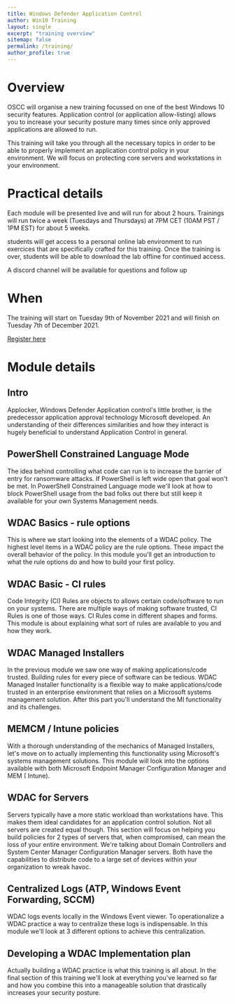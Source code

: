 ```yaml
---
title: Windows Defender Application Control
author: Win10 Training 
layout: single
excerpt: "training overview"
sitemap: false
permalink: /training/
author_profile: true
---
```


# Overview #
OSCC will organise a new training focussed on one of the best Windows 10 security features. Application control (or application allow-listing) allows you to increase your security posture many times since only approved applications are allowed to run. 

This training will take you through all the necessary topics in order to be able to properly implement an application control policy in your environment.  We will focus on protecting core servers and workstations in your environment. 

# Practical details #
Each module will be presented live and will run for about 2 hours. Trainings will run twice a week (Tuesdays and Thursdays) at 7PM CET (10AM PST / 1PM EST) for about 5 weeks.

students will get access to a personal online lab environment to run exercices that are specifically crafted for this training. Once the training is over, students will be able to download the lab offline for continued access.

A discord channel will be available for questions and follow up

# When #
The training will start on Tuesday 9th of November 2021 and will finish on Tuesday 7th of December 2021.

[Register here](https://www.eventbrite.com/)

# Module details #
## Intro ##

Applocker, Windows Defender Application control's little brother, is the predecessor application approval technology Microsoft developed. An understanding of their differences similarities and how they interact is hugely beneficial to understand Application Control in general.

## PowerShell Constrained Language Mode ##

The idea behind controlling what code can run is to increase the barrier of entry for ransomware attacks. If PowerShell is left wide open that goal won't be met. In PowerShell Constrained Language mode we'll look at how to block PowerShell usage from the bad folks out there but still keep it available for your own Systems Management needs.

## WDAC Basics - rule options ##

This is where we start looking into the elements of a WDAC policy. The highest level items in a WDAC policy are the rule options. These impact the overall behavior of the policy. In this module you'll get an introduction to what the rule options do and how to build your first policy.

## WDAC Basic - CI rules ##

Code Integrity (CI) Rules are objects to allows certain code/software to run on your systems. There are multiple ways of making software trusted, CI Rules is one of those ways. CI Rules come in different shapes and forms. This module is about explaining what sort of rules are available to you and how they work.

## WDAC Managed Installers ##

In the previous module we saw one way of making applications/code trusted. Building rules for every piece of software can be tedious. WDAC Managed Installer functionality is a flexible way to make applications/code trusted in an enterprise environment that relies on a Microsoft systems management solution. After this part you'll understand the MI functionality and its challenges.

## MEMCM / Intune policies ##

With a thorough understanding of the mechanics of Managed Installers, let's move on to actually implementing this functionality using Microsoft's systems management solutions. This module will look into the options available with both Microsoft Endpoint Manager Configuration Manager and MEM ( Intune).

## WDAC for Servers ##

Servers typically have a more static workload than workstations have. This makes them ideal candidates for an application control solution. Not all servers are created equal though. This section will focus on helping you build policies for 2 types of servers that, when compromised, can mean the loss of your entire environment. We're talking about Domain Controllers and System Center Manager Configuration Manager servers. Both have the capabilities to distribute code to a large set of devices within your organization to wreak havoc.

## Centralized Logs (ATP, Windows Event Forwarding, SCCM) ##

WDAC logs events locally in the Windows Event viewer. To operationalize a WDAC practice a way to centralize these logs is indispensable. In this module we'll look at 3 different options to achieve this centralization.

## Developing a WDAC Implementation plan ##

Actually building a WDAC practice is what this training is all about. In the final section of this training we'll look at everything you've learned so far and how you combine this into a manageable solution that drastically increases your security posture.
